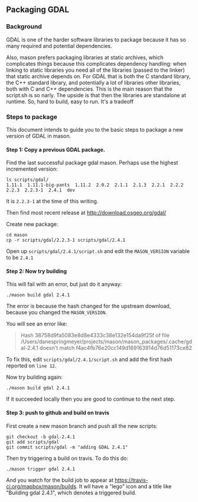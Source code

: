 ## Packaging GDAL

### Background

GDAL is one of the harder software libraries to package because it has so many required and potential dependencies.

Also, mason prefers packaging libraries at static archives, which complicates things because this complicates dependency handling: when linking to static libraries you need all of the libraries (passed to the linker) that static archive depends on. For GDAL that is both the C standard library, the C++ standard library, and potentially a lot of libraries other libraries, both with C and C++ dependencies. This is the main reason that the script.sh is so narly. The upside is that then the libraries are standalone at runtime. So, hard to build, easy to run. It's a tradeoff

### Steps to package

This document intends to guide you to the basic steps to package a new version of GDAL in mason.

#### Step 1: Copy a previous GDAL package.

Find the last successful package gdal mason. Perhaps use the highest incremented version:

```
ls scripts/gdal/
1.11.1	1.11.1-big-pants  1.11.2  2.0.2  2.1.1	2.1.3  2.2.1  2.2.2  2.2.3  2.2.3-1  2.4.1  dev
```

It is `2.2.3-1` at the time of this writing.

Then find most recent release at http://download.osgeo.org/gdal/

Create new package:

```
cd mason
cp -r scripts/gdal/2.2.3-1 scripts/gdal/2.4.1
```

Open up `scripts/gdal/2.4.1/script.sh` and edit the `MASON_VERSION` variable to be `2.4.1`

#### Step 2: Now try building

This will fail with an error, but just do it anyway:

```
./mason build gdal 2.4.1
```

The error is because the hash changed for the upstream download, because you changed the `MASON_VERSION`.

You will see an error like:

> Hash 38758d9fa5083e8d8e4333c38e132e154da9f25f of file /Users/danespringmeyer/projects/mason/mason_packages/.cache/gdal-2.4.1 doesn't match f4ac4fb76e20cc149d169163914d76d51173ce82

To fix this, edit `scripts/gdal/2.4.1/script.sh` and add the first hash reported on `line 12`.

Now try building again:

```
./mason build gdal 2.4.1
```

If it succeeded locally then you are good to continue to the next step.


#### Step 3: push to github and build on travis

First create a new mason branch and push all the new scripts:

```
git checkout -b gdal-2.4.1
git add scripts/gdal
git commit scripts/gdal -m "adding GDAL 2.4.1"
```

Then try triggering a build on travis. To do this do:

```
./mason trigger gdal 2.4.1
```

And you watch for the build job to appear at https://travis-ci.org/mapbox/mason/builds. It wll have a "lego" icon and a title like "Building gdal 2.4.1", which denotes a triggered build.
